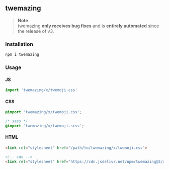 ## twemazing

> **Note**  
> twemazing **only receives bug fixes** and is **entirely automated** since the release of v3.

### Installation

```bash
npm i twemazing
```

### Usage

#### JS
```js
import 'twemazing/x/twemoji.css'
```

#### CSS
```css
@import 'twemazing/x/twemoji.css';

/* sass */
@import 'twemazing/x/twemoji.scss';
```

#### HTML
```html
<link rel="stylesheet" href="/path/to/twemazing/x/twemoji.css">

<!-- cdn -->
<link rel="stylesheet" href="https://cdn.jsdelivr.net/npm/twemazing@3/x/twemoji.css">
```
